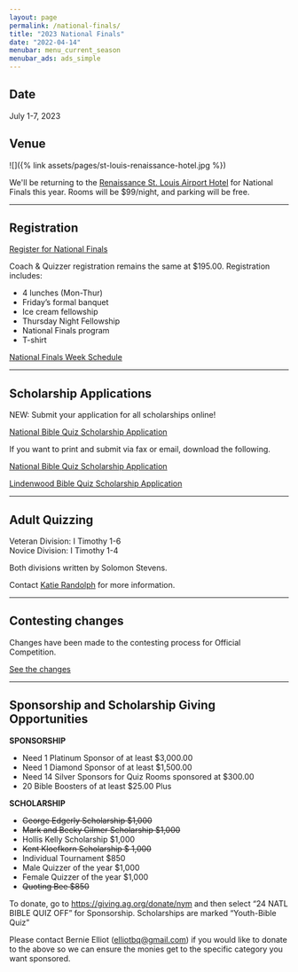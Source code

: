 ```yaml
---
layout: page
permalink: /national-finals/
title: "2023 National Finals"
date: "2022-04-14"
menubar: menu_current_season
menubar_ads: ads_simple
---
```


## Date

July 1-7, 2023

## Venue

![]({% link assets/pages/st-louis-renaissance-hotel.jpg %})

We'll be returning to the [Renaissance St. Louis Airport Hotel](https://www.marriott.com/events/start.mi?id=1683745765249&key=GRP) for National Finals this year. Rooms will be $99/night, and parking will be free.

---

## Registration

<a href="https://brushfire.com/agusa/NBQ/551064" class="button is-primary">Register for National Finals</a>

Coach & Quizzer registration remains the same at $195.00. Registration includes:

- 4 lunches (Mon-Thur)
- Friday’s formal banquet
- Ice cream fellowship
- Thursday Night Fellowship
- National Finals program
- T-shirt

<a href="{% link assets/2023/National-Finals-Week-Schedule.pdf %}" class="button is-primary">National Finals Week Schedule</a>

---

## Scholarship Applications

NEW: Submit your application for all scholarships online!

<a href="https://forms.gle/ty7uPszGL43CqAue7" class="button is-primary">National Bible Quiz Scholarship Application</a>

If you want to print and submit via fax or email, download the following.

<a href="{% link assets/2023/Scholarship-National-Finals.docx %}" class="button is-primary">National Bible Quiz Scholarship Application</a>

<a href="{% link assets/2023/Scholarship-Nationals-Lindenwood.docx %}" class="button is-primary">Lindenwood Bible Quiz Scholarship Application</a>

---

## Adult Quizzing

Veteran Division: I Timothy 1-6  
Novice Division: I Timothy 1-4

Both divisions written by Solomon Stevens.

Contact [Katie Randolph](mailto:kaitlyn.randolph@gmail.com) for more information.

---

## Contesting changes

Changes have been made to the contesting process for Official Competition. 

<a href="{% link _pages/contesting-changes.md %}" class="button is-primary">See the changes</a>

---


## Sponsorship and Scholarship Giving Opportunities

**SPONSORSHIP**

- Need 1 Platinum Sponsor of at least $3,000.00 
- Need 1 Diamond Sponsor of at least $1,500.00
- Need 14 Silver Sponsors for Quiz Rooms sponsored at $300.00 
- 20 Bible Boosters of at least $25.00 Plus 

**SCHOLARSHIP**

- ~~George Edgerly Scholarship $1,000~~
- ~~Mark and Becky Gilmer Scholarship $1,000~~
- Hollis Kelly Scholarship $1,000
- ~~Kent Kloefkorn Scholarship $ 1,000~~
- Individual Tournament $850
- Male Quizzer of the year $1,000
- Female Quizzer of the year $1,000
- ~~Quoting Bee $850~~

To donate, go to <https://giving.ag.org/donate/nym> and then select “24 NATL BIBLE QUIZ OFF” for Sponsorship. Scholarships are marked “Youth-Bible Quiz”

Please contact Bernie Elliot ([elliotbq@gmail.com](mailto:elliotbq@gmail.com)) if you would like to donate to the above so we can ensure the monies get to the specific category you want sponsored.
